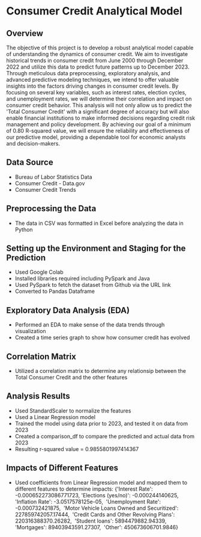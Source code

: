 # Consumer Credit Analytical Model

## Overview

The objective of this project is to develop a robust analytical model capable of understanding the dynamics of consumer credit. We aim to investigate historical trends in consumer credit from June 2000 through December 2022 and utilize this data to predict future patterns up to December 2023. Through meticulous data preprocessing, exploratory analysis, and advanced predictive modeling techniques, we intend to offer valuable insights into the factors driving changes in consumer credit levels. By focusing on several key variables, such as interest rates, election cycles, and unemployment rates, we will determine their correlation and impact on consumer credit behavior. This analysis will not only allow us to predict the 'Total Consumer Credit' with a significant degree of accuracy but will also enable financial institutions to make informed decisions regarding credit risk management and policy development. By achieving our goal of a minimum of 0.80 R-squared value, we will ensure the reliability and effectiveness of our predictive model, providing a dependable tool for economic analysts and decision-makers.

## Data Source

- Bureau of Labor Statistics Data
- Consumer Credit - Data.gov
- Consumer Credit Trends

## Preprocessing the Data

- The data in CSV was formatted in Excel before analyzing the data in Python

## Setting up the Environment and Staging for the Prediction

- Used Google Colab
- Installed libraries required including PySpark and Java
- Used PySpark to fetch the dataset from Github via the URL link
- Converted to Pandas Dataframe
	
## Exploratory Data Analysis (EDA)

- Performed an EDA to make sense of the data trends through visualization
- Created a time series graph to show how consumer credit has evolved
	
## Correlation Matrix

- Utilized a correlation matrix to determine any relationsip between the Total Consumer Credit and the other features

## Analysis Results

- Used StandardScaler to normalize the features
- Used a Linear Regression model
- Trained the model using data prior to 2023, and tested it on data from 2023
- Created a comparison_df to compare the predicted and actual data from 2023
- Resulting r-squared value = 0.9855801997414367

## Impacts of Different Features

- Used coefficients from Linear Regression model and mapped them to different features to determine impacts:
{'Interest Rate': -0.000652273086771723,​
'Elections (yes/no)': -0.000244140625,​
'Inflation Rate': -3.0517578125e-05, ​
'Unemployment Rate': -0.000732421875, ​
'Motor Vehicle Loans Owned and Securitized': 227859742057.17444, ​
'Credit Cards and Other Revolving Plans': 220316388370.26282, ​
'Student loans': 5894479882.94339, ​
'Mortgages': 89403943591.27307, ​
'Other': 450673606701.9846}​
